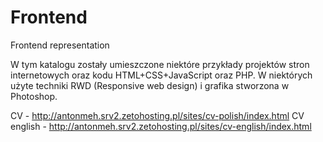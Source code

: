 # Frontend
Frontend representation

W tym katalogu zostały umieszczone niektóre przykłady projektów stron internetowych oraz kodu HTML+CSS+JavaScript oraz PHP.
W niektórych użyte techniki RWD (Responsive web design) i grafika stworzona w Photoshop.

CV - http://antonmeh.srv2.zetohosting.pl/sites/cv-polish/index.html
CV english - http://antonmeh.srv2.zetohosting.pl/sites/cv-english/index.html
